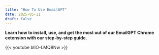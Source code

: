 ```yaml
---
title: "How To Use EmailGPT"
date: 2025-05-11
draft: false
---
```


**Learn how to install, use, and get the most out of our EmailGPT Chrome extension with our step-by-step guide.**

{{< youtube bIIO-LMQ8Nw >}}
